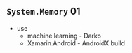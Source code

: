 ## `System.Memory` 01

*   use
    *   machine learning - Darko
    *   Xamarin.Android - AndroidX build
